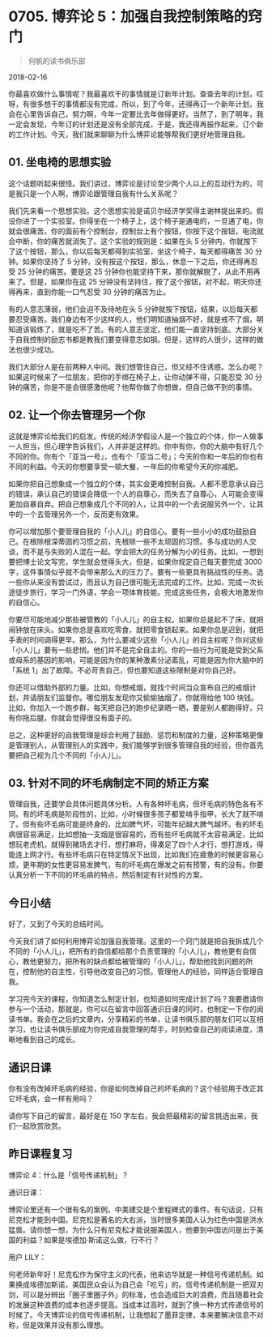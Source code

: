 # 0705. 博弈论 5：加强自我控制策略的窍门

> 何帆的读书俱乐部

2018-02-16

你最喜欢做什么事情呢？我最喜欢干的事情就是订新年计划。查查去年的计划，哎呀，有很多想干的事情都没有完成，所以，到了今年，还得再订一个新年计划，我会在心里告诉自己，努力啊，今年一定要比去年做得更好。当然了，到了明年，我一定会发现，今年订的计划还是没有全部完成，于是，我还得再振作起来，订个新的工作计划。今天，我们就来聊聊为什么博弈论能够帮我们更好地管理自我。

## 01. 坐电椅的思想实验

这个话题听起来很怪。我们讲过，博弈论是讨论至少两个人以上的互动行为的，可是我只是一个人啊，博弈论跟管理自我有什么关系呢？

我们先来看一个思想实验。这个思想实验是诺贝尔经济学奖得主谢林提出来的。假设你进了一个实验室。你得坐在一个椅子上，这个椅子是通电的，一旦通了电，你就会很痛苦。你的面前有个控制台，控制台上有个按钮，你按下这个按钮，电流就会中断，你的痛苦就消失了。这个实验的规则是：如果在头 5 分钟内，你就按下了这个按钮，那么，你以后每天都得到实验室，坐这个椅子，每天都得痛苦 30 分钟。如果你坚持了 5 分钟，没有按这个按钮，那么，休息一下之后，你还得再忍受 25 分钟的痛苦。要是这 25 分钟你也能坚持下来，那你就解脱了，从此不用再来了。但是，如果你在这 25 分钟没有坚持住，按了这个按钮，对不起，明天你还得再来，直到你能一口气忍受 30 分钟的痛苦为止。

有的人意志薄弱，他们会迫不及待地在头 5 分钟就按下按钮，结果，以后每天都要忍受痛苦。我们身边有不少这样的人，他们明知道抽烟不好，就是戒不了烟，明知道该锻炼了，就是吃不了苦。有的人意志坚定，他们能一直坚持到底。大部分关于自我控制的励志书都是教我们要变得意志如钢。但是，这样的人很少，这样的做法也很少成功。

我们大部分人是在前两种人中间。我们想管住自己，但又经不住诱惑。怎么办呢？如果这时候来了一位朋友，把你的手绑在椅子上，让你动弹不得，只能忍受 30 分钟的痛苦，你是不是会很感激他呢？他帮你做了你想做，但自己做不到的事情。

## 02. 让一个你去管理另一个你

这就是博弈论给我们的启发。传统的经济学假设人是一个独立的个体，你一人做事一人担当，但心理学告诉我们，人并非是这样的。你中有你，你的大脑中有好几个不同的你。你有个「亚当一号」，也有个「亚当二号」；今天的你和一年后的你也有不同的利益。今天的你想要享受一顿大餐，一年后的你希望今天的你减肥。

如果你把自己想象成一个独立的个体，其实会更难控制自我。人都不愿意承认自己的错误，承认自己的错误会降低一个人的自尊心，而失去了自尊心，人可能会变得更加自暴自弃。把自己想象成几个不同的人，让其中的一个去说服另外一个，让其中的一个去管理另外一个，反而更有效果。

你可以增加那个要管理自我的「小人儿」的自信心。要有一些小小的成功鼓励自己。在根除根深蒂固的习惯之前，先根除一些不太顽固的习惯。多与成功的人交谈，而不是与失败的人混在一起。学会把大的任务分解为小的任务。比如，一想到要把博士论文写完，学生就会觉得头大，但是，如果你规定自己每天要完成 3000 字，这件事情似乎就不会带来那么大的压力了。要有一些更具有挑战性的任务。选一些你从来没有尝试过，而且认为自己很可能无法完成的工作。比如，完成一次长途徒步旅行，学习一门外语，学会一项体育技能。完成这些任务，会极大地激发你的自信心。

你要尽可能地减少那些被管教的「小人儿」的自主权。如果你总是起不了床，就把闹钟放在床头。如果你总是喜欢吃零食，就把零食锁起来。如果你总是迟到，就把手表的时间调得更早。那么，为什么要减少这些「小人儿」的自主权呢？你对这些「小人儿」要有一些悲悯。他们并不是完全自主的。你的一些行为可能是受到父系或母系的基因的影响，可能是因为你的某种激素分泌紊乱，可能是因为你大脑中的「系统 1」出了故障。不必苛责自己，但也要知道这些限制是对你自己好。

你还可以借助外部的力量。比如，你想戒烟，就找个时间当众宣布自己的戒烟计划，并请朋友们监督你。哪位朋友发现你又偷偷抽烟了，你就得给他 100 块钱。比如，你加入一个跑步群，每天把自己的跑步纪录晒一晒，要是别人都跑得好，只有你拖后腿，你就会觉得很没有面子的。

总之，这种更好的自我管理是综合利用了鼓励、惩罚和制度的力量，这种策略更像是管理别人，从管理别人的实践中，我们能够学到很多管理自我的经验，但你首先要把自己视为几个不同的「小人儿」。

## 03. 针对不同的坏毛病制定不同的矫正方案

管理自我，还要学会具体问题具体分析。人有各种坏毛病，但坏毛病的特色各有不同。有的坏毛病是阶段性的，比如，小时候很多孩子都爱啃手指甲，长大了就不啃了。但有些坏毛病可能是终身的，比如脾气坏，可能年纪越大脾气越坏。有的坏毛病很容易满足，比如想抽一支烟是很容易的，而有些坏毛病就不太容易满足，比如想玩老虎机，就得到赌场去才行，想打麻将，得凑足了四个人才行，想打游戏，得能连上网才行。有些坏毛病只在特定情况下出现，比如我们在疲惫的时候更容易心烦，更年期的女性更容易发脾气，有的坏毛病在爆发之前有预警，有的没有。你要认真分析一下不同的坏毛病的特点，然后制定有针对性的方案。

## 今日小结

好了，又到了今天的总结时间。

今天我们讲了如何利用博弈论加强自我管理。这里的一个窍门就是把自我拆成几个不同的「小人儿」，把所有的自信都给那个负责管理的「小人儿」，教他更有自信心，教他更努力，把所有的缺点都给被管理的「小人儿」，帮助他找到问题的所在，控制他的自主性，引导他改变自己的习惯。管理他人的经验，同样适合管理自我。

学习完今天的课程，你知道怎么制定计划，也知道如何完成计划了吗？我要邀请你参与一个活动，那就是，你可以在留言中回答通识日课的同时，也制定一下你的阅读书单。我会在之后的文章内，分享精彩的书单，让读书俱乐部的朋友们可以互相学习，也让读书俱乐部成为你完成自我管理的帮手，时刻检查自己的阅读进度，清晰地看到自己的成长。

## 通识日课

你有没有改掉坏毛病的经验，你是如何改掉自己的坏毛病的？这个经验用于改正其它坏毛病，会一样有用吗？

请你写下自己的留言，最好是在 150 字左右，我会把最精彩的留言挑选出来，我们一起欣赏欣赏。

## 昨日课程复习

博弈论 4：什么是「信号传递机制」？

通识日课：

博弈论里还有一个很有名的案例。中美建交是个里程碑式的事件。有句话说，只有尼克松才能到中国。尼克松是著名的大右派，当时很多美国人认为红色中国是洪水猛兽。请你想一想，为什么只有尼克松才能说服美国人，他要到中国访问是出于美国的利益？如果是埃德加·斯诺这么做，行不行？

用户 LILY：

何老师新年好！尼克松作为保守主义的代表，他来访华就是一种信号传递机制。如果换成埃德加斯诺，美国民众会认为自己会「吃亏」的。信号传递机制是一把双刃剑，可以是分辨出「圈子里圈子外」的标准，也会造成巨大的浪费，而且随着社会的发展这种浪费的成本也逐步提高。当成本过高时，就到了换一种方式传递信号的时候了。今天博弈论的信号传递机制，让我想起了墨菲定律，本来要解决信息不对称，但是效果并没有那么理想。

